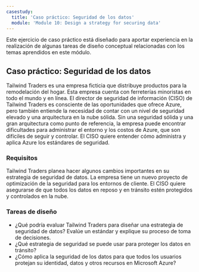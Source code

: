 ```yaml
---
casestudy:
  title: 'Caso práctico: Seguridad de los datos'
  module: 'Module 10: Design a strategy for securing data'
---
```


Este ejercicio de caso práctico está diseñado para aportar experiencia en la realización de algunas tareas de diseño conceptual relacionadas con los temas aprendidos en este módulo.

## Caso práctico: Seguridad de los datos

Tailwind Traders es una empresa ficticia que distribuye productos para la remodelación del hogar. Esta empresa cuenta con ferreterías minoristas en todo el mundo y en línea. El director de seguridad de información (CISO) de Tailwind Traders es consciente de las oportunidades que ofrece Azure, pero también entiende la necesidad de contar con un nivel de seguridad elevado y una arquitectura en la nube sólida. Sin una seguridad sólida y una gran arquitectura como punto de referencia, la empresa puede encontrar dificultades para administrar el entorno y los costos de Azure, que son difíciles de seguir y controlar. El CISO quiere entender cómo administra y aplica Azure los estándares de seguridad.

### Requisitos

Tailwind Traders planea hacer algunos cambios importantes en su estrategia de seguridad de datos. La empresa tiene un nuevo proyecto de optimización de la seguridad para los entornos de cliente. El CISO quiere asegurarse de que todos los datos en reposo y en tránsito estén protegidos y controlados en la nube.

### Tareas de diseño

-   ¿Qué podría evaluar Tailwind Traders para diseñar una estrategia de seguridad de datos? Evalúe un estándar y explique su proceso de toma de decisiones.
-   ¿Qué estrategia de seguridad se puede usar para proteger los datos en tránsito?
- ¿Cómo aplica la seguridad de los datos para que todos los usuarios protejan su identidad, datos y otros recursos en Microsoft Azure?
